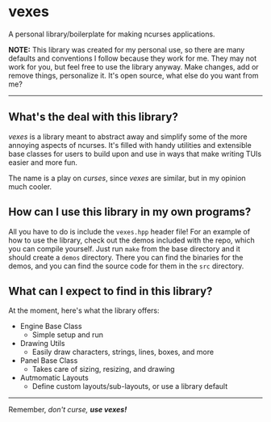 # vexes

A personal library/boilerplate for making ncurses applications.

__NOTE:__ This library was created for my personal use, so there are many
defaults and conventions I follow because they work for me. They may not work
for you, but feel free to use the library anyway. Make changes, add or remove
things, personalize it. It's open source, what else do you want from me?

------------------------------------------------------------------------------

## What's the deal with this library?

_vexes_ is a library meant to abstract away and simplify some of the more
annoying aspects of ncurses. It's filled with handy utilities and extensible
base classes for users to build upon and use in ways that make writing TUIs
easier and more fun.

The name is a play on _curses_, since _vexes_ are similar, but in my opinion
much cooler.

## How can I use this library in my own programs?

All you have to do is include the `vexes.hpp` header file! For an example of
how to use the library, check out the demos included with the repo, which you
can compile yourself. Just run `make` from the base directory and it should
create a `demos` directory. There you can find the binaries for the demos,
and you can find the source code for them in the `src` directory.

## What can I expect to find in this library?

At the moment, here's what the library offers:

- Engine Base Class
    - Simple setup and run
- Drawing Utils
    - Easily draw characters, strings, lines, boxes, and more
- Panel Base Class
    - Takes care of sizing, resizing, and drawing
- Autmomatic Layouts
    - Define custom layouts/sub-layouts, or use a library default

------------------------------------------------------------------------------

Remember, _don't curse,_ ___use vexes!___
